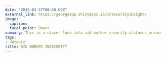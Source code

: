 ```yaml
---
date: "2019-04-27T00:00:00Z"
external_link: https://georgeapp.shinyapps.io/insecurityInsight/
image:
  caption: 
  focal_point: Smart
summary: This is a closer look into aid worker security statuses across the world using R shiny dashboard.
tags:
- dataviz
title: AID WORKER INSECURITY
---
```

